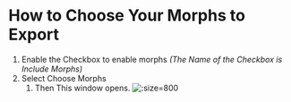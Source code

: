 # How to Choose Your Morphs to Export
1. Enable the Checkbox to enable morphs *(The Name of the Checkbox is Include Morphs)*
2. Select Choose Morphs
   1. Then This window opens.
   ![](img/dazUIMorphs.png ':size=800')
